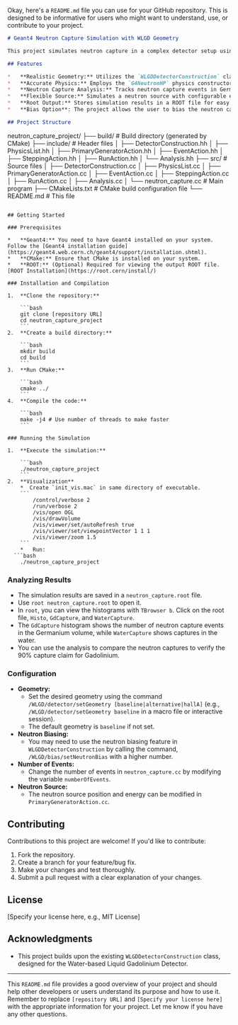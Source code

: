 Okay, here's a `README.md` file you can use for your GitHub repository. This is designed to be informative for users who might want to understand, use, or contribute to your project.

```markdown
# Geant4 Neutron Capture Simulation with WLGD Geometry

This project simulates neutron capture in a complex detector setup using the Geant4 toolkit. It's designed to compare neutron capture rates in enriched Germanium and water, demonstrating the effectiveness of Gadolinium for neutron capture (although pure Gd is not present here). This code is based on the `WLGDDetectorConstruction`, which is designed for the Water-based Liquid Gadolinium Detector.

## Features

*   **Realistic Geometry:** Utilizes the `WLGDDetectorConstruction` class, providing three possible geometry configurations (`baseline`, `alternative`, `hallA`) with varying levels of complexity.
*   **Accurate Physics:** Employs the `G4NeutronHP` physics constructor for high-precision neutron transport and interaction modeling.
*   **Neutron Capture Analysis:** Tracks neutron capture events in Germanium (`Ge_phys`) and water (`Water_phys`), allowing for a comparison of capture rates.
*   **Flexible Source:** Simulates a neutron source with configurable energy in thermal region.
*   **Root Output:** Stores simulation results in a ROOT file for easy analysis using ROOT.
*   **Bias Option**: The project allows the user to bias the neutron capture using the command `/WLGD/bias/setNeutronBias` to enhance the neutron capture probability.

## Project Structure

```
neutron_capture_project/
├── build/                      # Build directory (generated by CMake)
├── include/                    # Header files
│   ├── DetectorConstruction.hh
│   ├── PhysicsList.hh
│   ├── PrimaryGeneratorAction.hh
│   ├── EventAction.hh
│   ├── SteppingAction.hh
│   ├── RunAction.hh
│   └── Analysis.hh
├── src/                        # Source files
│   ├── DetectorConstruction.cc
│   ├── PhysicsList.cc
│   ├── PrimaryGeneratorAction.cc
│   ├── EventAction.cc
│   ├── SteppingAction.cc
│   ├── RunAction.cc
│   ├── Analysis.cc
│   └── neutron_capture.cc    # Main program
├── CMakeLists.txt             # CMake build configuration file
└── README.md                 # This file
```

## Getting Started

### Prerequisites

*   **Geant4:** You need to have Geant4 installed on your system. Follow the [Geant4 installation guide](https://geant4.web.cern.ch/geant4/support/installation.shtml).
*   **CMake:** Ensure that CMake is installed on your system.
*   **ROOT:** (Optional) Required for viewing the output ROOT file. [ROOT Installation](https://root.cern/install/)

### Installation and Compilation

1.  **Clone the repository:**

    ```bash
    git clone [repository URL]
    cd neutron_capture_project
    ```
2.  **Create a build directory:**

    ```bash
    mkdir build
    cd build
    ```
3.  **Run CMake:**

    ```bash
    cmake ../
    ```
4.  **Compile the code:**

    ```bash
    make -j4 # Use number of threads to make faster
    ```

### Running the Simulation

1.  **Execute the simulation:**

    ```bash
    ./neutron_capture_project
    ```
2.  **Visualization**
    *  Create `init_vis.mac` in same directory of executable.
    ```
        /control/verbose 2
        /run/verbose 2
        /vis/open OGL
        /vis/drawVolume
        /vis/viewer/set/autoRefresh true
        /vis/viewer/set/viewpointVector 1 1 1
        /vis/viewer/zoom 1.5
    ```
    *   Run:
  ```bash
    ./neutron_capture_project
   ```

### Analyzing Results

*   The simulation results are saved in a `neutron_capture.root` file.
*   Use `root neutron_capture.root` to open it.
*   In `root`, you can view the histograms with `TBrowser b`. Click on the root file, `Histo`, `GdCapture`, and `WaterCapture`.
*   The `GdCapture` histogram shows the number of neutron capture events in the Germanium volume, while `WaterCapture` shows captures in the water.
*   You can use the analysis to compare the neutron captures to verify the 90% capture claim for Gadolinium.

### Configuration

*   **Geometry:**
    *   Set the desired geometry using the command `/WLGD/detector/setGeometry [baseline|alternative|hallA]` (e.g., `/WLGD/detector/setGeometry baseline` in a macro file or interactive session).
    *   The default geometry is `baseline` if not set.
*   **Neutron Biasing:**
     *   You may need to use the neutron biasing feature in `WLGDDetectorConstruction` by calling the command, `/WLGD/bias/setNeutronBias` with a higher number.
*   **Number of Events:**
    *   Change the number of events in `neutron_capture.cc` by modifying the variable `numberOfEvents`.
*   **Neutron Source:**
    *   The neutron source position and energy can be modified in `PrimaryGeneratorAction.cc`.

## Contributing

Contributions to this project are welcome! If you'd like to contribute:

1.  Fork the repository.
2.  Create a branch for your feature/bug fix.
3.  Make your changes and test thoroughly.
4.  Submit a pull request with a clear explanation of your changes.

## License

[Specify your license here, e.g., MIT License]

## Acknowledgments

*   This project builds upon the existing `WLGDDetectorConstruction` class, designed for the Water-based Liquid Gadolinium Detector.

---

This `README.md` file provides a good overview of your project and should help other developers or users understand its purpose and how to use it. Remember to replace `[repository URL]` and `[Specify your license here]` with the appropriate information for your project. Let me know if you have any other questions.
